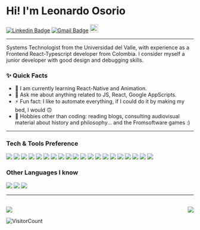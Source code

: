 # Hi! I'm Leonardo Osorio
[![Linkedin Badge](https://img.shields.io/badge/-closorio-blue?style=flat-square&logo=Linkedin&logoColor=white&link=https://www.linkedin.com/in/closorio/)](https://www.linkedin.com/in/closorio/) 
[![Gmail Badge](https://img.shields.io/badge/-cloglich@gmail.com-c14438?style=flat-square&logo=Gmail&logoColor=white&link=mailto:cloglich@gmail.com)](mailto:cloglich@gmail.com)
[<img src="https://img.shields.io/github/followers/closorio?label=follow&style=social" height="22" title="Follow me" />](https://github.com/closorio)

---

<p>
Systems Technologist from the Universidad del Valle, with experience as a Frontend React-Typescript developer from Colombia. I consider myself a junior developer with good design and debugging skills.
<br/>

  
### ✨ Quick Facts

- 🌱 I am currently learning React-Native and Animation.
- 💬 Ask me about anything related to JS, React, Google AppScripts.
- ⚡️ Fun fact: I like to automate everything, if I could do it by making my bed, I would 🙃
- 🎿 Hobbies other than coding: reading blogs, consulting audiovisual material about history and philosophy... and the Fromsoftware games :)

---

### Tech & Tools Preference

<img src = "https://img.shields.io/badge/-HTML5-E34F26?style=flat&logo=html5&logoColor=white"> <img src = "https://img.shields.io/badge/-CSS3-1572B6?style=flat&logo=css3&logoColor=white">
<img src="https://img.shields.io/badge/-Figma-e535ab?style=flat&logo=figma&logoColor=FFFFFF">
<img src="https://img.shields.io/badge/-Bootstrap-563D7C?style=flat&logo=bootstrap&logoColor=white">
<img src="https://img.shields.io/badge/Material%20UI-007FFF?style=flat&logo=mui&logoColor=white"> 
<img src = "https://img.shields.io/badge/-Tailwind-1572B6?style=flat&logo=tailwindcss&logoColor=white">
<img src="https://img.shields.io/badge/-JavaScript-eed718?style=flat&logo=javascript&logoColor=ffffff">
<img src = "https://img.shields.io/badge/-Typescript-1572B6?style=flat&logo=typescript&logoColor=white">
<img src="https://img.shields.io/badge/-React-000000?style=flat&logo=react&logoColor=00c8ff">
<img src="https://img.shields.io/badge/-GraphQL-e535ab?style=flat&logo=graphql&logoColor=FFFFFF">
<img src="https://img.shields.io/badge/-MySQL-F29111?style=flat&logo=mysql&logoColor=FFFFFF">
<img src="http://img.shields.io/badge/-PostgreSQL-4285F4?style=flat&logo=postgresql&logoColor=white">
<img src="https://img.shields.io/badge/-Express.js-787878?style=flat">
<img src="https://img.shields.io/badge/-Node.js-3C873A?style=flat&logo=Node.js&logoColor=white">
<img src="http://img.shields.io/badge/-Google%20Cloud%20Platform-4285F4?style=flat&logo=google%20cloud&logoColor=white">
<img src="https://img.shields.io/badge/-Responsive Web Apps-5A0FC8?style=flat">
<img src="http://img.shields.io/badge/-Git-F1502F?style=flat&logo=git&logoColor=FFFFFF">
<img src="http://img.shields.io/badge/-Github-000000?style=flat&logo=github&logoColor=FFFFFF">
<img src="http://img.shields.io/badge/-VS%20Code-007ACC?style=flat&logo=visual%20studio%20code&logoColor=white">
<img src="http://img.shields.io/badge/-Vercel-black?style=flat&logo=vercel&logoColor=white">

### Other Languages I know
<img src="http://img.shields.io/badge/-Java-F89820?style=flat&logo=java&logoColor=white"> <img src="https://img.shields.io/badge/-%20C++-659ad2?style=flat&logo=c%2B%2B&logoColor=ffffff"> <img src="https://img.shields.io/badge/-Python-black?style=flat&logo=python&logoColor=white"> 

---
<br>

<a  href="https://github.com/closorio">
  <img align='right' src="https://github-readme-stats.vercel.app/api/top-langs/?username=closorio&layout=compact" />
</a>

<img  src="https://github-readme-stats.vercel.app/api?username=closorio&show_icons=true&title_color=fff&icon_color=79ff97&text_color=9f9f9f&bg_color=151515">


<br>

![VisitorCount](https://profile-counter.glitch.me/closorio-coder/count.svg)

<br><br>
